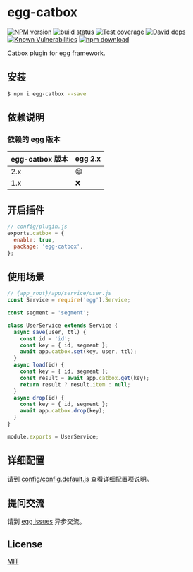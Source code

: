 # egg-catbox

[![NPM version][npm-image]][npm-url]
[![build status][travis-image]][travis-url]
[![Test coverage][codecov-image]][codecov-url]
[![David deps][david-image]][david-url]
[![Known Vulnerabilities][snyk-image]][snyk-url]
[![npm download][download-image]][download-url]

[npm-image]: https://img.shields.io/npm/v/egg-catbox.svg?style=flat-square
[npm-url]: https://npmjs.org/package/egg-catbox
[travis-image]: https://img.shields.io/travis/wsw0108/egg-catbox.svg?style=flat-square
[travis-url]: https://travis-ci.org/wsw0108/egg-catbox
[codecov-image]: https://img.shields.io/codecov/c/github/wsw0108/egg-catbox.svg?style=flat-square
[codecov-url]: https://codecov.io/github/wsw0108/egg-catbox?branch=master
[david-image]: https://img.shields.io/david/wsw0108/egg-catbox.svg?style=flat-square
[david-url]: https://david-dm.org/wsw0108/egg-catbox
[snyk-image]: https://snyk.io/test/npm/egg-catbox/badge.svg?style=flat-square
[snyk-url]: https://snyk.io/test/npm/egg-catbox
[download-image]: https://img.shields.io/npm/dm/egg-catbox.svg?style=flat-square
[download-url]: https://npmjs.org/package/egg-catbox

[Catbox](https://github.com/hapijs/catbox) plugin for egg framework.

## 安装

```bash
$ npm i egg-catbox --save
```

## 依赖说明

### 依赖的 egg 版本

egg-catbox 版本 | egg 2.x
--- | ---
2.x | 😁
1.x | ❌

## 开启插件

```js
// config/plugin.js
exports.catbox = {
  enable: true,
  package: 'egg-catbox',
};
```

## 使用场景

```js
// {app_root}/app/service/user.js
const Service = require('egg').Service;

const segment = 'segment';

class UserService extends Service {
  async save(user, ttl) {
    const id = 'id';
    const key = { id, segment };
    await app.catbox.set(key, user, ttl);
  }
  async load(id) {
    const key = { id, segment };
    const result = await app.catbox.get(key);
    return result ? result.item : null;
  }
  async drop(id) {
    const key = { id, segment };
    await app.catbox.drop(key);
  }
}

module.exports = UserService;
```

## 详细配置

请到 [config/config.default.js](config/config.default.js) 查看详细配置项说明。

## 提问交流

请到 [egg issues](https://github.com/wsw0108/egg-catbox/issues) 异步交流。

## License

[MIT](LICENSE)
